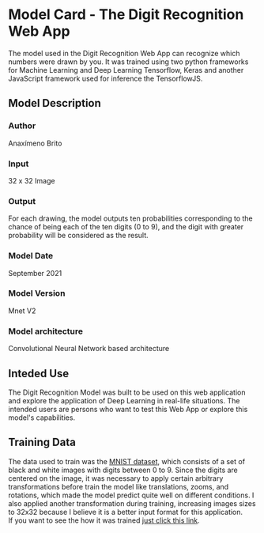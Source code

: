 # Model Card - The Digit Recognition Web App

The model used in the Digit Recognition Web App can recognize which numbers were drawn by you. It was trained using two python frameworks for Machine Learning and Deep Learning Tensorflow, Keras and another JavaScript framework used for inference the TensorflowJS.

## Model Description

### Author

Anaxímeno Brito

### Input

32 x 32 Image

### Output

For each drawing, the model outputs ten probabilities corresponding to the chance of being each of the ten digits (0 to 9), and the digit with greater probability will be considered as the result.

### Model Date

September 2021

### Model Version

Mnet V2

### Model architecture

Convolutional Neural Network based architecture


## Inteded Use

The Digit Recognition Model was built to be used on this web application and explore the application of Deep Learning in real-life situations. The intended users are persons who want to test this Web App or explore this model's capabilities.


## Training Data

The data used to train was the [MNIST dataset](http://yann.lecun.com/exdb/mnist/ "Mnist Dataset"), which consists of a set of black and white images with digits between 0 to 9. Since the digits are centered on the image, it was necessary to apply certain arbitrary transformations before train the model like translations, zooms, and rotations, which made the model predict quite well on different conditions. I also applied another transformation during training, increasing images sizes to 32x32 because I believe it is a better input format for this application.  
If you want to see the how it was trained [just click this link](https://colab.research.google.com/drive/1fxzuPJkmSxQ6_pjnB6UHdkJoke2NlAR8 "Training Digit Model V5").

